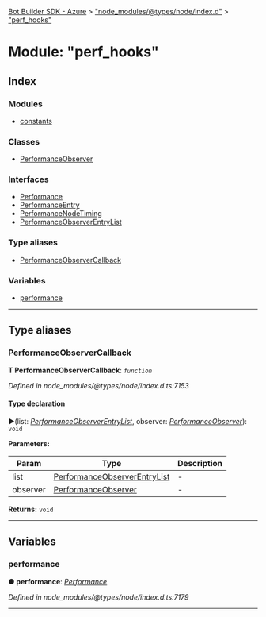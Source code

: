 [Bot Builder SDK - Azure](../README.md) > ["node_modules/@types/node/index.d"](../modules/_node_modules__types_node_index_d_.md) > ["perf_hooks"](../modules/_node_modules__types_node_index_d_._perf_hooks_.md)



# Module: "perf_hooks"

## Index

### Modules

* [constants](_node_modules__types_node_index_d_._perf_hooks_.constants.md)


### Classes

* [PerformanceObserver](../classes/_node_modules__types_node_index_d_._perf_hooks_.performanceobserver.md)


### Interfaces

* [Performance](../interfaces/_node_modules__types_node_index_d_._perf_hooks_.performance.md)
* [PerformanceEntry](../interfaces/_node_modules__types_node_index_d_._perf_hooks_.performanceentry.md)
* [PerformanceNodeTiming](../interfaces/_node_modules__types_node_index_d_._perf_hooks_.performancenodetiming.md)
* [PerformanceObserverEntryList](../interfaces/_node_modules__types_node_index_d_._perf_hooks_.performanceobserverentrylist.md)


### Type aliases

* [PerformanceObserverCallback](_node_modules__types_node_index_d_._perf_hooks_.md#performanceobservercallback)


### Variables

* [performance](_node_modules__types_node_index_d_._perf_hooks_.md#performance-1)



---
## Type aliases
<a id="performanceobservercallback"></a>

###  PerformanceObserverCallback

**Τ PerformanceObserverCallback**:  *`function`* 

*Defined in node_modules/@types/node/index.d.ts:7153*


#### Type declaration
►(list: *[PerformanceObserverEntryList](../interfaces/_node_modules__types_node_index_d_._perf_hooks_.performanceobserverentrylist.md)*, observer: *[PerformanceObserver](../classes/_node_modules__types_node_index_d_._perf_hooks_.performanceobserver.md)*): `void`



**Parameters:**

| Param | Type | Description |
| ------ | ------ | ------ |
| list | [PerformanceObserverEntryList](../interfaces/_node_modules__types_node_index_d_._perf_hooks_.performanceobserverentrylist.md)   |  - |
| observer | [PerformanceObserver](../classes/_node_modules__types_node_index_d_._perf_hooks_.performanceobserver.md)   |  - |





**Returns:** `void`






___


## Variables
<a id="performance-1"></a>

###  performance

**●  performance**:  *[Performance](../interfaces/_node_modules__types_node_index_d_._perf_hooks_.performance.md)* 

*Defined in node_modules/@types/node/index.d.ts:7179*





___


